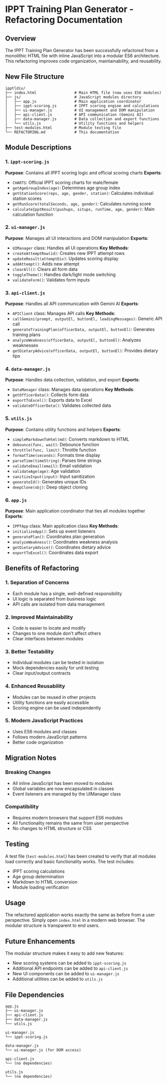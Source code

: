 # IPPT Training Plan Generator - Refactoring Documentation

## Overview
The IPPT Training Plan Generator has been successfully refactored from a monolithic HTML file with inline JavaScript into a modular ES6 architecture. This refactoring improves code organization, maintainability, and reusability.

## New File Structure

```
ipptldiv/
├── index.html                 # Main HTML file (now uses ES6 modules)
├── js/                        # JavaScript modules directory
│   ├── app.js                 # Main application coordinator
│   ├── ippt-scoring.js        # IPPT scoring engine and calculations
│   ├── ui-manager.js          # UI management and DOM manipulation
│   ├── api-client.js          # API communication (Gemini AI)
│   ├── data-manager.js        # Data collection and export functions
│   └── utils.js               # Utility functions and helpers
├── test-modules.html          # Module testing file
└── REFACTORING.md             # This documentation
```

## Module Descriptions

### 1. `ippt-scoring.js`
**Purpose**: Contains all IPPT scoring logic and official scoring charts
**Exports**:
- `CHARTS`: Official IPPT scoring charts for male/female
- `getAgeGroupIndex(age)`: Determines age group index
- `getStationScore(reps, age, gender, station)`: Calculates individual station scores
- `getRunScore(totalSeconds, age, gender)`: Calculates running score
- `calculateIpptResult(pushups, situps, runTime, age, gender)`: Main calculation function

### 2. `ui-manager.js`
**Purpose**: Manages all UI interactions and DOM manipulation
**Exports**:
- `UIManager` class: Handles all UI operations
**Key Methods**:
- `createAttemptRow(id)`: Creates new IPPT attempt rows
- `updateResult(attemptDiv)`: Updates scoring display
- `addAttempt()`: Adds new attempt
- `clearAll()`: Clears all form data
- `toggleTheme()`: Handles dark/light mode switching
- `validateForm()`: Validates form inputs

### 3. `api-client.js`
**Purpose**: Handles all API communication with Gemini AI
**Exports**:
- `APIClient` class: Manages API calls
**Key Methods**:
- `callGemini(prompt, outputEl, buttonEl, loadingMessages)`: Generic API call
- `generateTrainingPlan(officerData, outputEl, buttonEl)`: Generates training plans
- `analyzeWeakness(officerData, outputEl, buttonEl)`: Analyzes weaknesses
- `getDietaryAdvice(officerData, outputEl, buttonEl)`: Provides dietary tips

### 4. `data-manager.js`
**Purpose**: Handles data collection, validation, and export
**Exports**:
- `DataManager` class: Manages data operations
**Key Methods**:
- `getOfficerData()`: Collects form data
- `exportToExcel()`: Exports data to Excel
- `validateOfficerData()`: Validates collected data

### 5. `utils.js`
**Purpose**: Contains utility functions and helpers
**Exports**:
- `simpleMarkdownToHtml(md)`: Converts markdown to HTML
- `debounce(func, wait)`: Debounce function
- `throttle(func, limit)`: Throttle function
- `formatTime(seconds)`: Formats time display
- `parseTime(timeString)`: Parses time strings
- `validateEmail(email)`: Email validation
- `validateAge(age)`: Age validation
- `sanitizeInput(input)`: Input sanitization
- `generateId()`: Generates unique IDs
- `deepClone(obj)`: Deep object cloning

### 6. `app.js`
**Purpose**: Main application coordinator that ties all modules together
**Exports**:
- `IPPTApp` class: Main application class
**Key Methods**:
- `initializeApp()`: Sets up event listeners
- `generatePlan()`: Coordinates plan generation
- `analyzeWeakness()`: Coordinates weakness analysis
- `getDietaryAdvice()`: Coordinates dietary advice
- `exportToExcel()`: Coordinates data export

## Benefits of Refactoring

### 1. **Separation of Concerns**
- Each module has a single, well-defined responsibility
- UI logic is separated from business logic
- API calls are isolated from data management

### 2. **Improved Maintainability**
- Code is easier to locate and modify
- Changes to one module don't affect others
- Clear interfaces between modules

### 3. **Better Testability**
- Individual modules can be tested in isolation
- Mock dependencies easily for unit testing
- Clear input/output contracts

### 4. **Enhanced Reusability**
- Modules can be reused in other projects
- Utility functions are easily accessible
- Scoring engine can be used independently

### 5. **Modern JavaScript Practices**
- Uses ES6 modules and classes
- Follows modern JavaScript patterns
- Better code organization

## Migration Notes

### Breaking Changes
- All inline JavaScript has been moved to modules
- Global variables are now encapsulated in classes
- Event listeners are managed by the UIManager class

### Compatibility
- Requires modern browsers that support ES6 modules
- All functionality remains the same from user perspective
- No changes to HTML structure or CSS

## Testing

A test file (`test-modules.html`) has been created to verify that all modules load correctly and basic functionality works. The test includes:
- IPPT scoring calculations
- Age group determination
- Markdown to HTML conversion
- Module loading verification

## Usage

The refactored application works exactly the same as before from a user perspective. Simply open `index.html` in a modern web browser. The modular structure is transparent to end users.

## Future Enhancements

The modular structure makes it easy to add new features:
- New scoring systems can be added to `ippt-scoring.js`
- Additional API endpoints can be added to `api-client.js`
- New UI components can be added to `ui-manager.js`
- Additional utilities can be added to `utils.js`

## File Dependencies

```
app.js
├── ui-manager.js
├── api-client.js
├── data-manager.js
└── utils.js

ui-manager.js
└── ippt-scoring.js

data-manager.js
└── ui-manager.js (for DOM access)

api-client.js
└── (no dependencies)

utils.js
└── (no dependencies)
```
